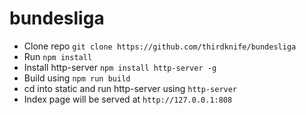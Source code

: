 # bundesliga

- Clone repo `git clone https://github.com/thirdknife/bundesliga`
- Run `npm install`
- Install http-server `npm install http-server -g`
- Build using `npm run build`
- cd into static and run http-server using `http-server`
- Index page will be served at `http://127.0.0.1:808`